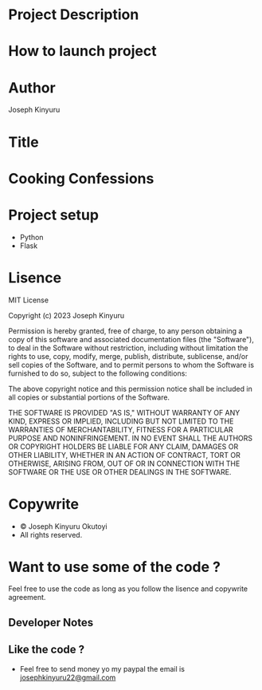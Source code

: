 # Project Description

# How to launch project

# Author
Joseph Kinyuru

# Title
# Cooking Confessions

# Project setup
- Python
- Flask

# Lisence
MIT License

Copyright (c) 2023 Joseph Kinyuru

Permission is hereby granted, free of charge, to any person obtaining a copy of this software and associated documentation files (the "Software"), to deal in the Software without restriction, including without limitation the rights to use, copy, modify, merge, publish, distribute, sublicense, and/or sell copies of the Software, and to permit persons to whom the Software is furnished to do so, subject to the following conditions:

The above copyright notice and this permission notice shall be included in all copies or substantial portions of the Software.

THE SOFTWARE IS PROVIDED "AS IS," WITHOUT WARRANTY OF ANY KIND, EXPRESS OR IMPLIED, INCLUDING BUT NOT LIMITED TO THE WARRANTIES OF MERCHANTABILITY, FITNESS FOR A PARTICULAR PURPOSE AND NONINFRINGEMENT. IN NO EVENT SHALL THE AUTHORS OR COPYRIGHT HOLDERS BE LIABLE FOR ANY CLAIM, DAMAGES OR OTHER LIABILITY, WHETHER IN AN ACTION OF CONTRACT, TORT OR OTHERWISE, ARISING FROM, OUT OF OR IN CONNECTION WITH THE SOFTWARE OR THE USE OR OTHER DEALINGS IN THE SOFTWARE.

# Copywrite
* © Joseph Kinyuru Okutoyi
* All rights reserved.

# Want to use some of the code ?
Feel free to use the code as long as you follow the lisence and copywrite agreement.

## Developer Notes


## Like the code ?
* Feel free to send money yo my paypal the email is josephkinyuru22@gmail.com 
